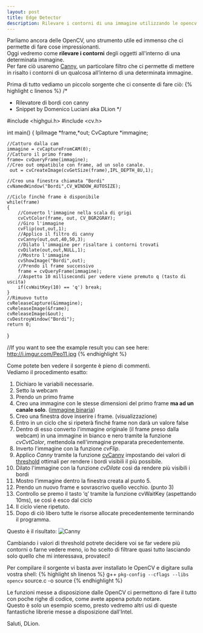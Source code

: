 ```yaml
---
layout: post
title: Edge Detector
description: Rilevare i contorni di una immagine utilizzando le opencv
---
```

Parliamo ancora delle OpenCV, uno strumento utile ed immenso che ci permette di fare cose impressionanti.   
Oggi vedremo come **rilevare i contorni** degli oggetti all'interno di una determinata immagine.   
Per fare ciò usaremo [Canny](http://en.wikipedia.org/wiki/Canny_edge_detector), un particolare filtro che ci permette di mettere in risalto i contorni di un qualcosa all’interno di una determinata immagine.

Prima di tutto vediamo un piccolo sorgente che ci consente di fare ciò:
{% highlight c linenos %}
/*
* Rilevatore di bordi con canny
* Snippet by Domenico Luciani aka DLion
*/
 
#include <highgui.h>
#include <cv.h>
 
int main()
{
    IplImage *frame,*out;
    CvCapture *immagine;
    
    //Catturo dalla cam
    immagine = cvCaptureFromCAM(0);
    //Catturo il primo frame
    frame= cvQueryFrame(immagine);
    //Creo out ompatibile con frame, ad un solo canale.
     out = cvCreateImage(cvGetSize(frame),IPL_DEPTH_8U,1);
 
    //Creo una finestra chiamata "Bordi"
    cvNamedWindow("Bordi",CV_WINDOW_AUTOSIZE);
 
    //Ciclo finchè frame è disponibile
    while(frame)
    {
        //Converto l'immagine nella scala di grigi
        cvCvtColor(frame, out, CV_BGR2GRAY);
        //Giro l'immagine
        cvFlip(out,out,1);
        //Applico il filtro di canny
        cvCanny(out,out,40,50,3);
        //Dilato l'immagine per risaltare i contorni trovati
        cvDilate(out,out,NULL,1);
        //Mostro l'immagine
        cvShowImage("Bordi",out);
        //Prendo il frame successivo
        frame = cvQueryFrame(immagine);
        //Aspetto 10 millisecondi per vedere viene premuto q (tasto di uscita)
        if(cvWaitKey(10) == 'q') break;
    }
    //Rimuovo tutto
    cvReleaseCapture(&immagine);
    cvReleaseImage(&frame);
    cvReleaseImage(&out);
    cvDestroyWindow("Bordi");
    return 0;
}
 
//If you want to see the example result you can see here: http://i.imgur.com/Peo11.jpg
{% endhighlight %}

Come potete ben vedere il sorgente è pieno di commenti.   
Vediamo il procedimento esatto:

1. Dichiaro le variabili necessarie.
2. Setto la webcam
3. Prendo un primo frame
4. Creo una immagine con le stesse dimensioni del primo frame **ma ad un canale solo**. ([immagine binaria](http://it.wikipedia.org/wiki/Immagine_binaria))
5. Creo una finestra dove inserire i frame. (visualizzazione)
6. Entro in un ciclo che si ripeterà finché frame non darà un valore false
7. Dentro di esso converto l'immagine originale (il frame preso dalla webcam) in una immagine in bianco e nero tramite la funzione *cvCvtColor*, mettendola nell'immagine preparata precedentemente.
8. Inverto l'immagine con la funzione *cvFlip*.
9. Applico *Canny* tramite la funzione [cvCanny](http://opencv.willowgarage.com/documentation/c/imgproc_feature_detection.html) impostando dei valori di [threshold](http://en.wikipedia.org/wiki/Thresholding_%28image_processing%29) ottimali per rendere i bordi visibili il più possibile.
10. Dilato l'immagine con la funzione *cvDilate* così da rendere più visibili i bordi
11. Mostro l’immagine dentro la finestra creata al punto 5.
12. Prendo un nuovo frame e sovrascrivo quello vecchio. (punto 3)
13. Controllo se premo il tasto ‘q’ tramite la funzione cvWaitKey (aspettando 10ms), se così è esco dal ciclo
14. Il ciclo viene ripetuto.
15. Dopo di ciò libero tutte le risorse allocate precedentemente terminando il programma.

Questo è il risultato:
![Canny]({{site.image_url}}/edge-detector.jpg)

Cambiando i valori di threshold potrete decidere voi se far vedere più contorni o farne vedere meno, io ho scelto di filtrare quasi tutto lasciando solo quello che mi interessava, provateci!

Per compilare il sorgente vi basta aver installato le OpenCV e digitare sulla vostra shell:
{% highlight sh linenos %}
g++ `pkg-config --cflags --libs opencv` source.c -o source
{% endhighlight %}

Le funzioni messe a disposizione dalle OpenCV ci permettono di fare il tutto con poche righe di codice, come avete appena potuto notare.   
Questo è solo un esempio scemo, presto vedremo altri usi di queste fantastiche librerie messe a disposizione dall'Intel.

Saluti, DLion.
